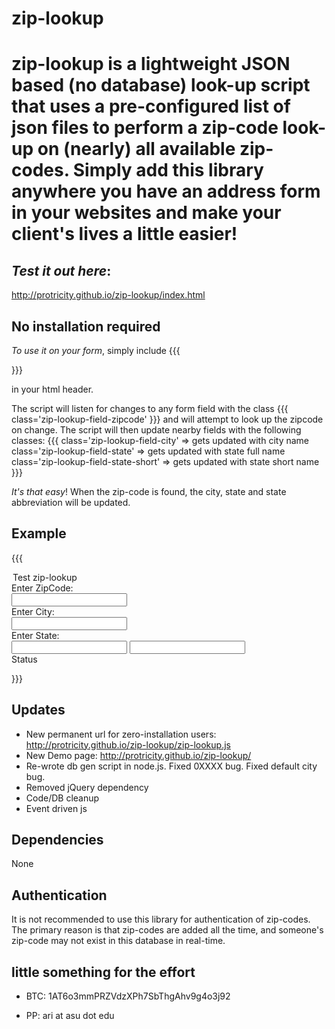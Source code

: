 # zip-lookup

zip-lookup is a lightweight JSON based (no database) look-up script that uses a pre-configured list of json files to perform a zip-code look-up on (nearly) all available zip-codes. Simply add this library anywhere you have an address form in your websites and make your client's lives a little easier!
==========

*Test it out here*:
----------
http://protricity.github.io/zip-lookup/index.html


No installation required
----------

*To use it on your form*, simply include 
{{{
<script src="http://protricity.github.io/zip-lookup/zip-lookup.min.js" type="text/javascript" ></script>
}}}

in your html header.

The script will listen for changes to any form field with the class 
{{{
class='zip-lookup-field-zipcode'
}}}
and will attempt to look up the zipcode on change. 
The script will then update nearby fields with the following classes: 
{{{
class='zip-lookup-field-city' => gets updated with city name
class='zip-lookup-field-state' => gets updated with state full name
class='zip-lookup-field-state-short' => gets updated with state short name
}}}

*It's that easy*! When the zip-code is found, the city, state and state abbreviation will be updated. 

Example
----------

{{{
<!DOCTYPE html>
<html lang="en">
    <head>
        <title>Test zipLookup</title>
        <meta http-equiv="content-type" content="text/html; charset=iso-8859-1" />
        <script src="http://protricity.github.io/zip-lookup/zip-lookup.js" type="text/javascript"></script>
    </head>
    <body>
        <form>
            <legend>Test zip-lookup</legend>
            <div>Enter ZipCode:</div>
            <input type='text' name='zipcode' class='zip-lookup-field-zipcode' />
            <div>Enter City:</div>
            <input type='text' name='city' class='zip-lookup-field-city' /> 
            <div>Enter State:</div>
            <input type='text' name='state' class='zip-lookup-field-state' />
            <input type='text' name='state-short' class='zip-lookup-field-state-short' /> 
            <div class="zip-lookup-message info">Status</div>
        </form>
    </body>
</html>

}}}


Updates
----------

 * New permanent url for zero-installation users: http://protricity.github.io/zip-lookup/zip-lookup.js
 * New Demo page: http://protricity.github.io/zip-lookup/
 * Re-wrote db gen script in node.js. Fixed 0XXXX bug. Fixed default city bug.
 * Removed jQuery dependency
 * Code/DB cleanup
 * Event driven js

Dependencies
----------

None

Authentication
----------

It is not recommended to use this library for authentication of zip-codes. The primary reason is that zip-codes are added all the time, and someone's zip-code may not exist in this database in real-time.


little something for the effort
----------

 * BTC: 1AT6o3mmPRZVdzXPh7SbThgAhv9g4o3j92

 * PP: ari at asu dot edu